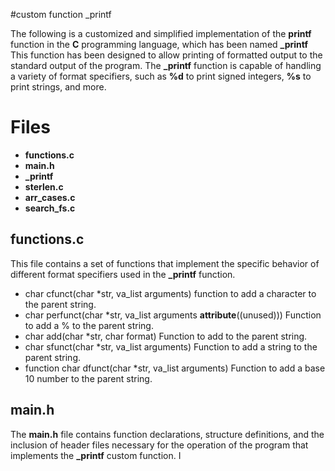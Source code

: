 #custom function _printf

The following is a customized and simplified implementation of the **printf** function in the **C** programming language, which has been named **_printf** This function has been designed to allow printing of formatted output to the standard output of the program. The **_printf** function is capable of handling a variety of format specifiers, such as **%d** to print signed integers, **%s** to print strings, and more.

# Files

 - **functions.c**
 - **main.h**
 - **_printf**
 - **sterlen.c**
 - **arr_cases.c**
 - **search_fs.c**

## functions.c

This file contains a set of functions that implement the specific behavior of different format specifiers used in the **_printf** function.

- char cfunct(char *str, va_list arguments) function to add a character to the parent string.
 - char perfunct(char *str, va_list arguments __attribute__((unused))) Function to add a % to the parent string.
 - char add(char *str, char format) Function to add to the parent string.
 - char sfunct(char *str, va_list arguments) Function to add a string to the parent string.
 - function char dfunct(char *str, va_list arguments) Function to add a base 10 number to the parent string.

## main.h

The **main.h** file contains function declarations, structure definitions, and the inclusion of header files necessary for the operation of the program that implements the **_printf** custom function. I
